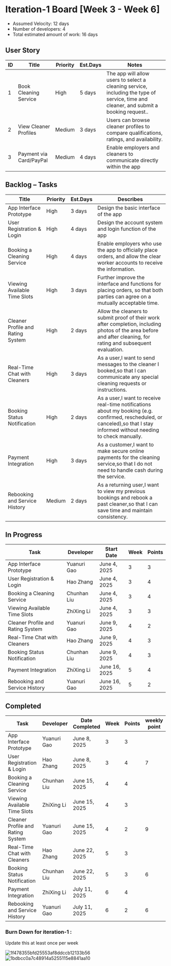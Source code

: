 # Iteration-1 Board [Week 3 - Week 6] 

* Assumed Velocity: 12 days
* Number of developers: 4
* Total estimated amount of work: 16 days
## User Story

| ID    | Title                                             | Priority  | Est.Days  | Notes                                |
| --    | --------------------------------------------------| --------  | --------- | ------------------------------------ |
| 1     | Book Cleaning Service                             | High      |   5 days  | The app will allow users to select a cleaning service, including the type of service, time and cleaner, and submit a booking request..|
| 2     | View Cleaner Profiles                             | Medium    |   3 days  | Users can browse cleaner profiles to compare qualifications, ratings, and availability.|
| 3     | Payment via Card/PayPal                           | Medium    |   4 days  | Enable employers and cleaners to communicate directly within the app  |

## Backlog – Tasks

| Title                                             | Priority  | Est.Days   | Describes                            |
| --------------------------------------------------| ------    |  --------  | ------------------------------------ |
| App Interface Prototype                           |   High    |  3 days    | Design the basic interface of the app|
| User Registration & Login                         |   High    |  4 days    | Design the account system and login function of the app|
| Booking a Cleaning Service                        |   High    |  4 days    | Enable employers who use the app to officially place orders, and allow the clear worker accounts to receive the information.|
| Viewing Available Time Slots                      |   High    |  3 days    | Further improve the interface and functions for placing orders, so that both parties can agree on a mutually acceptable time.|
| Cleaner Profile and Rating System                 |   High    |  2 days    | Allow the cleaners to submit proof of their work after completion, including photos of the area before and after cleaning, for rating and subsequent evaluation.|
| Real-Time Chat with Cleaners                      |   High    |  3 days    | As a user,I want to send messages to the cleaner I booked,so that I can communicate any special cleaning requests or instructions.|
| Booking Status Notification                       |   High    |  2 days    | As a user,I want to receive real-time notifications about my booking (e.g. confirmed, rescheduled, or canceled),so that I stay informed without needing to check manually.|  
| Payment Integration                               |   High    |  3 days    | As a customer,I want to make secure online payments for the cleaning service,so that I do not need to handle cash during the service.|     
| Rebooking and Service History                     |   Medium  | 2 days     | As a returning user,I want to view my previous bookings and rebook a past cleaner,so that I can save time and maintain consistency.|   

## In Progress

| Task                                      | Developer     | Start Date        |   Week    |  Points   |
| ----------------------------------------- | --------------| -------------     | --------- | --------- |
| App Interface Prototype                   |  Yuanuri Gao  | June 4, 2025      |    3      |     3     |
| User Registration & Login                 |  Hao Zhang    | June 4, 2025      |    3      |     4     |
| Booking a Cleaning Service                |  Chunhan Liu  | June 4, 2025      |    3      |     4     |
| Viewing Available Time Slots              |  ZhiXing Li   | June 4, 2025      |    3      |     3     |
| Cleaner Profile and Rating System         |  Yuanuri Gao  | June 9, 2025      |    4      |     2     |
| Real-Time Chat with Cleaners              |  Hao Zhang    | June 9, 2025      |    4      |     3     |
| Booking Status Notification               |  Chunhan Liu  | June 9, 2025      |    4      |     3     |
| Payment Integration                       |  ZhiXing Li   | June 16, 2025     |    5      |     4     |
| Rebooking and Service History             |  Yuanuri Gao  | June 16, 2025     |    5      |     2     |


## Completed
| Task                                      | Developer     | Date Completed    |   Week    |  Points   | weekly point  |
| ----------------------------------------- | --------------| -------------     | -------   |  -------  | ------------- |
| App Interface Prototype                   |  Yuanuri Gao  | June 8, 2025      |     3     |     3     |               |
| User Registration & Login                 |  Hao Zhang    | June 8, 2025      |     3     |     4     |       7       |
| Booking a Cleaning Service                |  Chunhan Liu  | June 15, 2025     |     4     |     4     |               |
| Viewing Available Time Slots              |  ZhiXing Li   | June 15, 2025     |     4     |     3     |               |
| Cleaner Profile and Rating System         |  Yuanuri Gao  | June 15, 2025     |     4     |     2     |       9       |
| Real-Time Chat with Cleaners              |  Hao Zhang    | June 22, 2025     |     5     |     3     |               |
| Booking Status Notification               |  Chunhan Liu  | June 22, 2025     |     5     |     3     |       6       |
| Payment Integration                       |  ZhiXing Li   | July 11, 2025     |     6     |     4     |               |
| Rebooking and Service History             |  Yuanuri Gao  | July 11, 2025     |     6     |     2     |       6       |


### Burn Down for iteration-1 :
Update this at least once per week

![1f478355bfd25553af8ddccb12133b56](https://github.com/user-attachments/assets/9c38bf2f-a8db-48e7-89eb-4ac2cb0a6dd3)
![1bdbcc0a7c48914a5255115e8841aa10](https://github.com/user-attachments/assets/f35b4669-0483-4f1a-b51d-d0ad222182f6)


